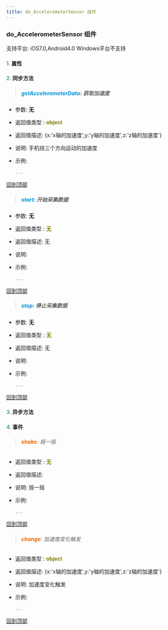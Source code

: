 ```yaml
---
title: do_AccelerometerSensor 组件
---
```


### do_AccelerometerSensor 组件

 支持平台: iOS7.0,Android4.0
 Windows平台不支持

#### <font color ='#40A977'>**1.**</font> 属性

#### <font color ='#40A977'>**2.**</font> 同步方法

>##### <font color ='#0092db'>**getAccelerometerData**</font>: 获取加速度

- 参数: **无**
- 返回值类型 : <font color ='#808000'>**object**</font>
- 返回值描述: {x:'x轴的加速度',y:'y轴的加速度',z:'z轴的加速度'}
- 说明: 手机绕三个方向运动的加速度
- 示例:

  ```javascript
  ...

  ```

[回到顶部](#top)

>##### <font color ='#0092db'>**start**</font>: 开始采集数据

- 参数: **无**
- 返回值类型 : <font color ='#808000'>**无**</font>
- 返回值描述: 无
- 说明: 
- 示例:

  ```javascript
  ...

  ```

[回到顶部](#top)

>##### <font color ='#0092db'>**stop**</font>: 停止采集数据

- 参数: **无**
- 返回值类型 : <font color ='#808000'>**无**</font>
- 返回值描述: 无
- 说明: 
- 示例:

  ```javascript
  ...

  ```

[回到顶部](#top)

#### <font color ='#40A977'>**3.**</font> 异步方法


#### <font color ='#40A977'>**4.**</font> 事件

>###### <font color ='#e96900'>**shake**</font>: 摇一摇

- 返回值类型 : <font color ='#808000'>**无**</font>
- 返回值描述: 
- 说明: 摇一摇
- 示例:

  ```javascript
  ...

  ```

[回到顶部](#top)

>###### <font color ='#e96900'>**change**</font>: 加速度变化触发

- 返回值类型 : <font color ='#808000'>**object**</font>
- 返回值描述: {x:'x轴的加速度',y:'y轴的加速度',z:'z轴的加速度'}
- 说明: 加速度变化触发
- 示例:

  ```javascript
  ...

  ```

[回到顶部](#top)


